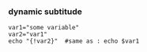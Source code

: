 ### dynamic subtitude
    
    var1="some variable"
    var2="var1"
    echo "{!var2}"  #same as : echo $var1
    

